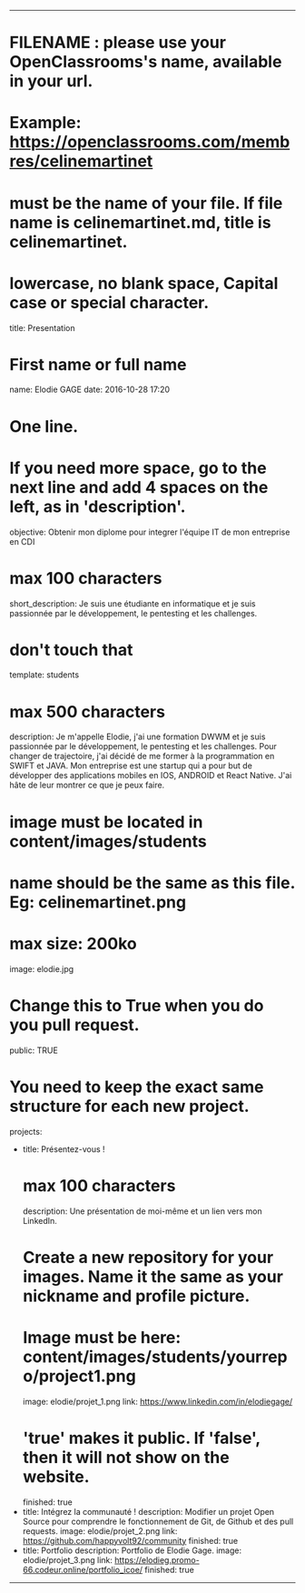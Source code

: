 ---

# FILENAME : please use your OpenClassrooms's name, available in your url.
# Example: https://openclassrooms.com/membres/celinemartinet
# must be the name of your file. If file name is celinemartinet.md, title is celinemartinet.
# lowercase, no blank space, Capital case or special character.
title: Presentation 

# First name or full name
name:  Elodie GAGE
date: 2016-10-28 17:20

# One line.
# If you need more space, go to the next line and add 4 spaces on the left, as in 'description'.
objective: Obtenir mon diplome pour integrer l'équipe IT de mon entreprise en CDI

# max 100 characters
short_description:  Je suis une étudiante en informatique et je suis passionnée par le développement, le pentesting et les challenges.

# don't touch that
template: students

# max 500 characters
description:
    Je m'appelle Elodie, j'ai une formation DWWM et je suis passionnée par le développement, le pentesting et les challenges. 
    Pour changer de trajectoire, j'ai décidé de me former à la programmation en SWIFT et JAVA. 
    Mon entreprise est une startup qui a pour but de développer des applications mobiles en IOS, ANDROID et React Native. J'ai hâte de leur montrer ce que je peux faire.
    

# image must be located in content/images/students
# name should be the same as this file. Eg: celinemartinet.png
# max size: 200ko
image: elodie.jpg

# Change this to True when you do you pull request.
public: TRUE

# You need to keep the exact same structure for each new project.
projects:
  - title: Présentez-vous !
    # max 100 characters
    description: Une présentation de moi-même et un lien vers mon LinkedIn.
    # Create a new repository for your images. Name it the same as your nickname and profile picture.
    # Image must be here: content/images/students/yourrepo/project1.png
    image: elodie/projet_1.png
    link: https://www.linkedin.com/in/elodiegage/
    # 'true' makes it public. If 'false', then it will not show on the website.
    finished: true
  - title: Intégrez la communauté !
    description: Modifier un projet Open Source pour comprendre le fonctionnement de Git, de Github et des pull requests.
    image: elodie/projet_2.png
    link: https://github.com/happyvolt92/community
    finished: true
  - title: Portfolio
    description: Portfolio de Elodie Gage.
    image: elodie/projet_3.png
    link: https://elodieg.promo-66.codeur.online/portfolio_icoe/
    finished: true
---
